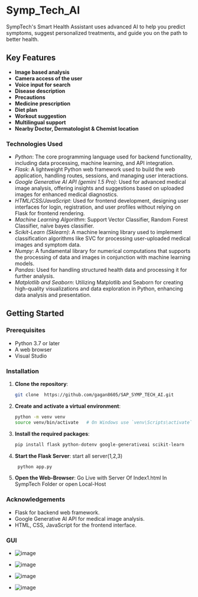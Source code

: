 # Symp_Tech_AI
SympTech's Smart Health Assistant uses advanced AI to help you predict symptoms, suggest personalized treatments, and guide you on the path to better health.
## Key Features

- **Image based analysis**
- **Camera access of the user**
- **Voice input for search**
- **Disease description**
- **Precautions**
- **Medicine prescription**
- **Diet plan**
- **Workout suggestion**
- **Multilingual support**
-  **Nearby Doctor, Dermatologist & Chemist location**

### Technologies Used
  - *Python*: The core programming language used for backend functionality, including data processing, machine learning, and API integration.
  - *Flask*: A lightweight Python web framework used to build the web application, handling routes, sessions, and managing user interactions.
  - *Google Generative AI API (gemini 1.5 Pro)*: Used for advanced medical image analysis, offering insights and suggestions based on uploaded images for enhanced medical diagnostics.
  - *HTML/CSS/JavaScript*: Used for frontend development, designing user interfaces for login, registration, and user profiles without relying on Flask for frontend rendering.
  - *Machine Learning Algorithm*: Support Vector Classifier,  Random Forest Classifier, naïve bayes classifier.
  - *Scikit-Learn  (Sklearn)*: A machine learning library used to implement classification algorithms like SVC for processing user-uploaded medical images and symptom data.
  - *Numpy*: A fundamental library for numerical computations that supports the processing of data and images in conjunction with machine learning models.
  - *Pandas*: Used for handling structured health data and processing it for further analysis.
  - *Matplotlib and Seaborn*: Utilizing Matplotlib and Seaborn for creating high-quality visualizations and data exploration in Python, enhancing data analysis and presentation.

## Getting Started

### Prerequisites

- Python 3.7 or later
- A web browser
- Visual Studio 

### Installation

1. **Clone the repository**:
   ```bash
   git clone  https://github.com/gagan8605/SAP_SYMP_TECH_AI.git
2. **Create and activate a virtual environment**:
    ```bash
    python -m venv venv
    source venv/bin/activate   # On Windows use `venv\Scripts\activate`
3. **Install the required packages**:
    ```bash
    pip install flask python-dotenv google-generativeai scikit-learn 
4. **Start the Flask Server**: start all server(1,2,3)
    ```bash
     python app.py
6. **Open the Web-Browser**: 
    Go Live with Server Of Index1.html In SympTech Folder or open Local-Host 

### Acknowledgements
- Flask for backend web framework.
- Google Generative AI API for medical image analysis.
- HTML, CSS, JavaScript for the frontend interface.
  
### GUI 
- ![image](https://github.com/user-attachments/assets/805a8645-385d-4030-be61-b9dd623a6f20)
  
- ![image](https://github.com/user-attachments/assets/8cfd8cf8-ff2e-479a-9e1c-5a47bd7448a5)

- ![image](https://github.com/user-attachments/assets/733812ed-7535-4dc1-9ebe-c6260464a480)
  
- ![image](https://github.com/user-attachments/assets/e69e149b-e86f-4d2b-b67b-9e9007d8494c)




